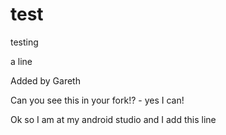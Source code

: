 # test
testing

a line

Added by Gareth

Can you see this in your fork!? - yes I can!

Ok so I am at my android studio and I add this line
